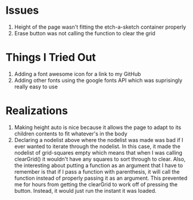 # Issues
1. Height of the page wasn't fitting the etch-a-sketch container properly
2. Erase button was not calling the function to clear the grid

# Things I Tried Out
1. Adding a font awesome icon for a link to my GitHub
2. Adding other fonts using the google fonts API which was suprisingly really easy to use

# Realizations
1. Making height auto is nice because it allows the page to adapt to its children contents to fit whatever's in the body
2. Declaring a nodelist above where the nodelist was made was bad if I ever wanted to iterate through the nodelist.
    In this case, it made the nodelist of grid-squares empty which means that when I was calling clearGrid() it wouldn't
    have any squares to sort through to clear.
    Also, the interesting about putting a function as an argument that I have to remember is that if I pass a function
    with parenthesis, it will call the function instead of properly passing it as an argument. This prevented me for 
    hours from getting the clearGrid to work off of pressing the button. Instead, it would just run the instant it was 
    loaded.